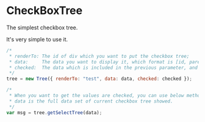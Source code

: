 CheckBoxTree
============

The simplest checkbox tree.

It's very simple to use it.

```javascript
/*
 * renderTo: The id of div which you want to put the checkbox tree;
 * data:     The data you want to display it, which format is [id, parentid, nodename], -1 is always the root it;
 * checked:  The data which is included in the previous parameter, and you want these nodes are checked.
 */
tree = new Tree({ renderTo: "test", data: data, checked: checked });

/*
 * When you want to get the values are checked, you can use below method,
 * data is the full data set of current checkbox tree showed.
 */
var msg = tree.getSelectTree(data);
```


